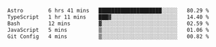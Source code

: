 <!--START_SECTION:waka-->

```txt
Astro        6 hrs 41 mins   ████████████████████░░░░░   80.29 %
TypeScript   1 hr 11 mins    ███▓░░░░░░░░░░░░░░░░░░░░░   14.40 %
Bash         12 mins         ▓░░░░░░░░░░░░░░░░░░░░░░░░   02.59 %
JavaScript   5 mins          ▒░░░░░░░░░░░░░░░░░░░░░░░░   01.06 %
Git Config   4 mins          ▒░░░░░░░░░░░░░░░░░░░░░░░░   00.82 %
```

<!--END_SECTION:waka-->
